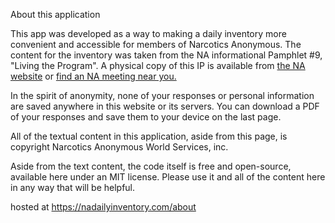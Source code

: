 About this application

This app was developed as a way to making a daily inventory more convenient and accessible for members of Narcotics Anonymous. The content for the inventory was taken from the NA informational Pamphlet #9, "Living the Program". A physical copy of this IP is available
from <a href='https://www.na.org'>the NA website</a> or
<a href='https://www.na.org/meetingsearch/'> find an NA meeting near you.</a>

In the spirit of anonymity, none of your responses or personal information are saved anywhere in this website or its servers. You can download a PDF of your responses and save them to your device on the last page.

All of the textual content in this application, aside from this page, is copyright Narcotics Anonymous World Services, inc.

Aside from the text content, the code itself is free and open-source, available here under an MIT license. Please use it and all of the content here in any way that will be helpful.

hosted at https://nadailyinventory.com/about
